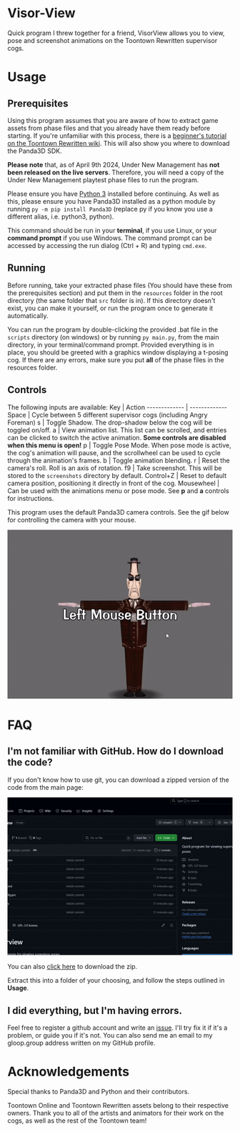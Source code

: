 # Visor-View
Quick program I threw together for a friend, VisorView allows you to view, pose and screenshot animations on the Toontown Rewritten supervisor cogs.

# Usage
## Prerequisites
Using this program assumes that you are aware of how to extract game assets from phase files and that you already have them ready before starting. If you're unfamiliar with this process, there is a [beginner's tutorial on the Toontown Rewritten wiki](https://toontownrewritten.wiki/Phase_files). This will also show you where to download the Panda3D SDK.

**Please note** that, as of April 9th 2024, Under New Management has **not been released on the live servers**. Therefore, you will need a copy of the Under New Management playtest phase files to run the program.

Please ensure you have [Python 3](https://www.python.org/downloads/) installed before continuing. As well as this, please ensure you have Panda3D installed as a python module by running `py -m pip install Panda3D` (replace py if you know you use a different alias, i.e. python3, python). 

This command should be run in your **terminal**, if you use Linux, or your **command prompt** if you use Windows. The command prompt can be accessed by accessing the run dialog (Ctrl + R) and typing `cmd.exe`.

## Running
Before running, take your extracted phase files (You should have these from the prerequisites section) and put them in the `resources` folder in the root directory (the same folder that `src` folder is in). If this directory doesn't exist, you can make it yourself, or run the program once to generate it automatically.

You can run the program by double-clicking the provided .bat file in the `scripts` directory (on windows) or by running `py main.py`, from the main directory, in your terminal/command prompt. Provided everything is in place, you should be greeted with a graphics window displaying a t-posing cog. If there are any errors, make sure you put **all** of the phase files in the resources folder.

## Controls
The following inputs are available:
Key           | Action
------------- | -------------
Space         | Cycle between 5 different supervisor cogs (including Angry Foreman)
s             | Toggle Shadow. The drop-shadow below the cog will be toggled on/off.
a             | View animation list. This list can be scrolled, and entries can be clicked to switch the active animation. **Some controls are disabled when this menu is open!**
p             | Toggle Pose Mode. When pose mode is active, the cog's animation will pause, and the scrollwheel can be used to cycle through the animation's frames.
b             | Toggle animation blending.
r             | Reset the camera's roll. Roll is an axis of rotation.
f9            | Take screenshot. This will be stored to the `screenshots` directory by default.
Control+Z     | Reset to default camera position, positioning it directly in front of the cog.
Mousewheel    | Can be used with the animations menu or pose mode. See **p** and **a** controls for instructions.

This program uses the default Panda3D camera controls. See the gif below for controlling the camera with your mouse.

![An animated gif of a Toontown Rewritten cog. The camera is being manipulated by the mouse movement, both rotationally and positionally.](assets/camera.gif)

# FAQ
## I'm not familiar with GitHub. How do I download the code?
If you don't know how to use git, you can download a zipped version of the code from the main page:

![An animated gif of the main repository page where a cursor comes up from the bottom of the screen, clicks the green 'code' button and moves down to click 'Download ZIP'.](assets/downloading.gif)

You can also [click here](https://github.com/BoggTech/VisorView/archive/refs/heads/main.zip) to download the zip.

Extract this into a folder of your choosing, and follow the steps outlined in **Usage**.

## I did everything, but I'm having errors.

Feel free to register a github account and write an [issue](https://github.com/BoggTech/VisorView/issues/new/choose). I'll try fix it if it's a problem, or guide you if it's not. You can also send me an email to my gloop.group address written on my GitHub profile.

# Acknowledgements

Special thanks to Panda3D and Python and their contributors. 

Toontown Online and Toontown Rewritten assets belong to their respective owners. Thank you to all of the artists and animators for their work on the cogs, as well as the rest of the Toontown team!